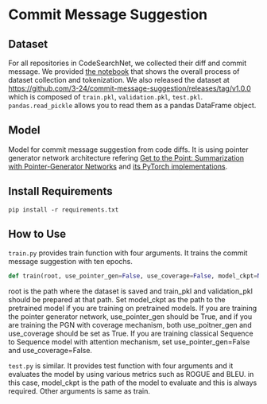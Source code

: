 # Commit Message Suggestion

## Dataset

For all repositories in CodeSearchNet, we collected their diff and commit message. We provided [the notebook](dataset_generation/Dataset%20Generation.ipynb) that shows the overall process of dataset collection and tokenization. We also released the dataset at https://github.com/3-24/commit-message-suggestion/releases/tag/v1.0.0 which is composed of `train.pkl`, `validation.pkl`, `test.pkl`.  `pandas.read_pickle` allows you to read them as a pandas DataFrame object.

## Model

Model for commit message suggestion from code diffs. It is using pointer generator network architecture refering [Get to the Point: Summarization with Pointer-Generator Networks](https://research.google/pubs/pub46111/) and [its PyTorch implementations](https://github.com/jiminsun/pointer-generator).

## Install Requirements

```shell
pip install -r requirements.txt
```

## How to Use

`train.py` provides train function with four arguments. It trains the commit message suggestion with ten epochs.
```python
def train(root, use_pointer_gen=False, use_coverage=False, model_ckpt=None):
```
root is the path where the dataset is saved and train_pkl and validation_pkl should be prepared at that path. Set model_ckpt as the path to the pretrained model if you are training on pretrained models. If you are training the pointer generator network, use_pointer_gen should be True, and if you are training the PGN with coverage mechanism, both use_poitner_gen and use_coverage should be set as True. If you are training classical Sequence to Sequence model with attention mechanism, set use_pointer_gen=False and use_coverage=False.

`test.py` is similar. It provides test function with four arguments and it evaluates the model by using various metrics such as ROGUE and BLEU. in this case, model_ckpt is the path of the model to evaluate and this is always required. Other arguments is same as train.

